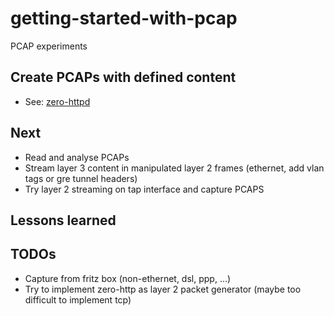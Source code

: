 # getting-started-with-pcap
PCAP experiments

## Create PCAPs with defined content
* See: [zero-httpd](zero-httpd)

## Next
* Read and analyse PCAPs
* Stream layer 3 content in manipulated layer 2 frames (ethernet, add vlan tags or gre tunnel headers)
* Try layer 2 streaming on tap interface and capture PCAPS

## Lessons learned

## TODOs
* Capture from fritz box (non-ethernet, dsl, ppp, ...)
* Try to implement zero-http as layer 2 packet generator (maybe too difficult to implement tcp)
